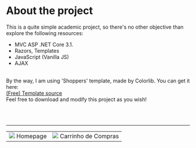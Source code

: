 # About the project

This is a quite simple academic project, so there's no other objective than explore the following resources:<br/>
<ul>
  <li> MVC ASP .NET Core 3.1. </li>
  <li> Razors, Templates </li> 
  <li> JavaScript (Vanilla JS)</li>
  <li> AJAX </li>
</ul>  

<br/>
By the way, I am using 'Shoppers' template, made by Colorlib. You can get it here: 
<br/><a href="https://colorlib.com/wp/template/shoppers/"> (Free) Template source </a>


</br>
Feel free to download and modify this project as you wish!

</br><br/>
<hr/>
<table>
  <tr>
    <td><img src="https://i.imgur.com/wH5dR5S.png"> Homepage </td>
    <td><img src="https://i.imgur.com/vxLIJsJ.png"> Carrinho de Compras </td>
  </tr>
</table>
